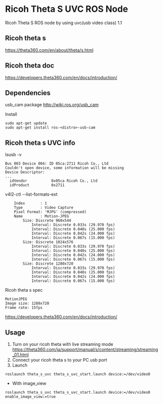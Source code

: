 # Ricoh Theta S UVC ROS Node

Ricoh Theta S ROS node by using uvc(usb video class) 1.1

## Ricoh theta s

https://theta360.com/en/about/theta/s.html

## Ricoh theta doc

https://developers.theta360.com/en/docs/introduction/


## Dependencies
usb_cam package
http://wiki.ros.org/usb_cam

Install
```
sudo apt-get update
sudo apt-get install ros-<distro>-usb-cam
```

## Ricoh theta s UVC info

lsusb -v
```
Bus 003 Device 004: ID 05ca:2711 Ricoh Co., Ltd 
Couldn't open device, some information will be missing
Device Descriptor:
...
  idVendor           0x05ca Ricoh Co., Ltd
  idProduct          0x2711 
```

v4l2-ctl --list-formats-ext
```
    Index       : 1
    Type        : Video Capture
    Pixel Format: 'MJPG' (compressed)
    Name        : Motion-JPEG
        Size: Discrete 960x544
            Interval: Discrete 0.033s (29.970 fps)
            Interval: Discrete 0.040s (25.000 fps)
            Interval: Discrete 0.042s (24.000 fps)
            Interval: Discrete 0.067s (15.000 fps)
        Size: Discrete 1024x576
            Interval: Discrete 0.033s (29.970 fps)
            Interval: Discrete 0.040s (25.000 fps)
            Interval: Discrete 0.042s (24.000 fps)
            Interval: Discrete 0.067s (15.000 fps)
        Size: Discrete 1280x720
            Interval: Discrete 0.033s (29.970 fps)
            Interval: Discrete 0.040s (25.000 fps)
            Interval: Discrete 0.042s (24.000 fps)
            Interval: Discrete 0.067s (15.000 fps)
```

Ricoh theta s spec
```
MotionJPEG
Image size: 1280x720
Frame rate: 15fps
```
https://developers.theta360.com/en/docs/introduction/


## Usage

1. Turn on your ricoh theta with live streaming mode
https://theta360.com/ja/support/manual/s/content/streaming/streaming_01.html
2. Connect your ricoh theta s to your PC usb port
3. Launch
```
roslaunch theta_s_uvc theta_s_uvc_start.launch device:=/dev/video0
```
* With image_view
```
roslaunch theta_s_uvc theta_s_uvc_start.launch device:=/dev/video0 enable_image_view:=true
```